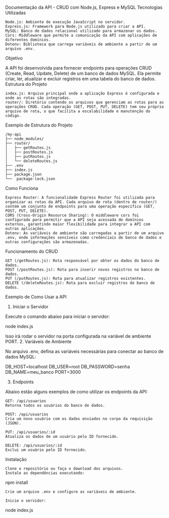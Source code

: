 Documentação da API - CRUD com Node.js, Express e MySQL
Tecnologias Utilizadas

    Node.js: Ambiente de execução JavaScript no servidor.
    Express.js: Framework para Node.js utilizado para criar a API.
    MySQL: Banco de dados relacional utilizado para armazenar os dados.
    Cors: Middleware que permite a comunicação da API com aplicações de diferentes domínios.
    Dotenv: Biblioteca que carrega variáveis de ambiente a partir de um arquivo .env.

Objetivo

A API foi desenvolvida para fornecer endpoints para operações CRUD (Create, Read, Update, Delete) de um banco de dados MySQL. Ela permite criar, ler, atualizar e excluir registros em uma tabela do banco de dados.
Estrutura do Projeto

    index.js: Arquivo principal onde a aplicação Express é configurada e onde as rotas são integradas.
    router/: Diretório contendo os arquivos que gerenciam as rotas para as operações CRUD. Cada operação (GET, POST, PUT, DELETE) tem seu próprio arquivo de rota, o que facilita a escalabilidade e manutenção do código.

Exemplo de Estrutura do Projeto

    /my-api
    ├── node_modules/
    ├── router/
    │   ├── getRoutes.js
    │   ├── postRoutes.js
    │   ├── putRoutes.js
    │   └── deleteRoutes.js
    ├── .env
    ├── index.js
    ├── package.json
    └──  package-lock.json

Como Funciona

    Express Router: A funcionalidade Express Router foi utilizada para organizar as rotas da API. Cada arquivo de rota (dentro de router/) contém um conjunto de endpoints para uma operação específica (GET, POST, PUT, DELETE).
    CORS (Cross-Origin Resource Sharing): O middleware cors foi configurado para permitir que a API seja acessada de domínios externos, garantindo maior flexibilidade para integrar a API com outras aplicações.
    Dotenv: As variáveis de ambiente são carregadas a partir de um arquivo .env, onde informações sensíveis como credenciais de banco de dados e outras configurações são armazenadas.

Funcionamento do CRUD

    GET (/getRoutes.js): Rota responsável por obter os dados do banco de dados.
    POST (/postRoutes.js): Rota para inserir novos registros no banco de dados.
    PUT (/putRoutes.js): Rota para atualizar registros existentes.
    DELETE (/deleteRoutes.js): Rota para excluir registros do banco de dados.

Exemplo de Como Usar a API
1. Iniciar o Servidor

Execute o comando abaixo para iniciar o servidor:

node index.js

Isso irá rodar o servidor na porta configurada na variável de ambiente PORT.
2. Variáveis de Ambiente

No arquivo .env, defina as variáveis necessárias para conectar ao banco de dados MySQL:

DB_HOST=localhost
DB_USER=root
DB_PASSWORD=senha
DB_NAME=meu_banco
PORT=3000

3. Endpoints

Abaixo estão alguns exemplos de como utilizar os endpoints da API:

    GET: /api/usuarios
    Retorna todos os usuários do banco de dados.

    POST: /api/usuarios
    Cria um novo usuário com os dados enviados no corpo da requisição (JSON).

    PUT: /api/usuarios/:id
    Atualiza os dados de um usuário pelo ID fornecido.

    DELETE: /api/usuarios/:id
    Exclui um usuário pelo ID fornecido.

Instalação

    Clone o repositório ou faça o download dos arquivos.
    Instale as dependências executando:

npm install

    Crie um arquivo .env e configure as variáveis de ambiente.

    Inicie o servidor:

node index.js
